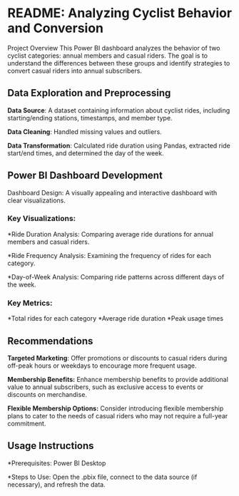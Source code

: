# README: Analyzing Cyclist Behavior and Conversion

Project Overview
This Power BI dashboard analyzes the behavior of two cyclist categories: annual members and casual riders. The goal is to understand the differences between these groups and identify strategies to convert casual riders into annual subscribers.

## Data Exploration and Preprocessing
**Data Source**: A dataset containing information about cyclist rides, including starting/ending stations, timestamps, and member type.

**Data Cleaning**: Handled missing values and outliers.

**Data Transformation**: Calculated ride duration using Pandas, extracted ride start/end times, and determined the day of the week.

## Power BI Dashboard Development
Dashboard Design: A visually appealing and interactive dashboard with clear visualizations.

### Key Visualizations:

*Ride Duration Analysis: Comparing average ride durations for annual members and casual riders.

*Ride Frequency Analysis: Examining the frequency of rides for each category.

*Day-of-Week Analysis: Comparing ride patterns across different days of the week.

### Key Metrics:
*Total rides for each category
*Average ride duration
*Peak usage times

## Recommendations
**Targeted Marketing**: Offer promotions or discounts to casual riders during off-peak hours or weekdays to encourage more frequent usage.

**Membership Benefits:** Enhance membership benefits to provide additional value to annual subscribers, such as exclusive access to events or discounts on merchandise.

**Flexible Membership Options:** Consider introducing flexible membership plans to cater to the needs of casual riders who may not require a full-year commitment.

## Usage Instructions
*Prerequisites: Power BI Desktop

*Steps to Use: Open the .pbix file, connect to the data source (if necessary), and refresh the data.

